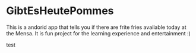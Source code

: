 # GibtEsHeutePommes
This is a andorid app that tells you if there are frite fries available today at the Mensa. It is fun project for the learning experience and entertainment :)


test